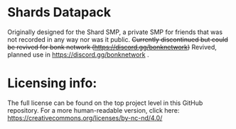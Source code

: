 # Shards Datapack
Originally designed for the Shard SMP, a private SMP for friends that was not recorded in any way nor was it public. 
~~Currently discontinued but could be revived for bonk network (https://discord.gg/bonknetwork)~~ Revived, planned use in https://discord.gg/bonknetwork .

# Licensing info:
The full license can be found on the top project level in this GitHub repository. For a more human-readable version, click here: https://creativecommons.org/licenses/by-nc-nd/4.0/
